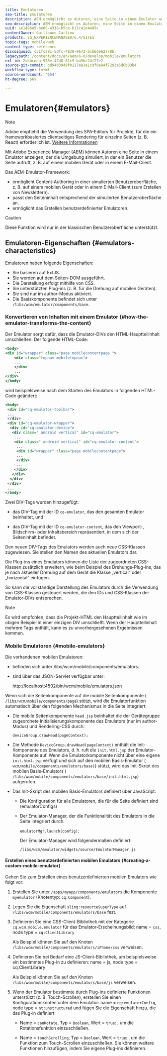 ```yaml
---
title: Emulatoren
seo-title: Emulatoren
description: AEM ermöglicht es Autoren, eine Seite in einem Emulator anzuzeigen, der die Umgebung simuliert, in der ein Benutzer die Seite aufruft.
seo-description: AEM ermöglicht es Autoren, eine Seite in einem Emulator anzuzeigen, der die Umgebung simuliert, in der ein Benutzer die Seite aufruft.
uuid: ee1496a5-be68-4318-b5ce-b11c41e4485c
contentOwner: Guillaume Carlino
products: SG_EXPERIENCEMANAGER/6.4/SITES
topic-tags: mobile-web
content-type: reference
discoiquuid: c51fca81-5dfc-4838-9672-acb6de62778b
legacypath: /content/docs/en/aem/6-0/develop/mobile/emulators
exl-id: 2abbceaa-928e-47d8-81c9-ba5bc24f27e2
source-git-commit: bd94d3949f0117aa3e1c9f0e84f7293a5d6b03b4
workflow-type: tm+mt
source-wordcount: '654'
ht-degree: 66%

---
```


# Emulatoren{#emulators}

>[!NOTE]
>
>Adobe empfiehlt die Verwendung des SPA-Editors für Projekte, für die ein frameworkbasiertes clientseitiges Rendering für einzelne Seiten (z. B. React) erforderlich ist. [Weitere Informationen](/help/sites-developing/spa-overview.md)

Mit Adobe Experience Manager (AEM) können Autoren eine Seite in einem Emulator anzeigen, der die Umgebung simuliert, in der ein Benutzer die Seite aufruft, z. B. auf einem mobilen Gerät oder in einem E-Mail-Client.

Das AEM-Emulator-Framework:

* ermöglicht Content-Authoring in einer simulierten Benutzeroberfläche, z. B. auf einem mobilen Gerät oder in einem E-Mail-Client (zum Erstellen von Newslettern).
* passt den Seiteninhalt entsprechend der simulierten Benutzeroberfläche an.
* ermöglicht das Erstellen benutzerdefinierter Emulatoren.

>[!CAUTION]
>
>Diese Funktion wird nur in der klassischen Benutzeroberfläche unterstützt.

## Emulatoren-Eigenschaften  {#emulators-characteristics}

Emulatoren haben folgende Eigenschaften:

* Sie basieren auf ExtJS.
* Sie werden auf dem Seiten-DOM ausgeführt.
* Die Darstellung erfolgt mithilfe von CSS.
* Sie unterstützten Plug-ins (z. B. für die Drehung auf mobilen Geräten).
* Sie sind nur im author-Modus aktiviert.
* Die Basiskomponente befindet sich unter `/libs/wcm/emulator/components/base`.

### Konvertieren von Inhalten mit einem Emulator {#how-the-emulator-transforms-the-content}

Der Emulator sorgt dafür, dass die Emulator-DIVs den HTML-Hauptteilinhalt umschließen. Der folgende HTML-Code:

```xml
<body>
<div id="wrapper" class="page mobilecontentpage ">
    <div class="topnav mobiletopnav">
    ...
    </div>
    ...
</div>
</body>
```

wird beispielsweise nach dem Starten des Emulators in folgenden HTML-Code geändert:

```xml
<body>
 <div id="cq-emulator-toolbar">
 ...
 </div>
 <div id="cq-emulator-wrapper">
  <div id="cq-emulator-device">
   <div class=" android vertical" id="cq-emulator">
    ...
    <div class=" android vertical" id="cq-emulator-content">
     ...
     <div id="wrapper" class="page mobilecontentpage">
     ...
     </div>
     ...
    </div>
   </div>
  </div>
 </div>
 ...
</body>
```

Zwei DIV-Tags wurden hinzugefügt:

* das DIV-Tag mit der ID `cq-emulator`, das den gesamten Emulator beinhaltet, und

* das DIV-Tag mit der ID `cq-emulator-content`, das den Viewport-, Bildschirm- oder Inhaltsbereich repräsentiert, in dem sich der Seiteninhalt befindet.

Den neuen DIV-Tags des Emulators werden auch neue CSS-Klassen zugewiesen. Sie stellen den Namen des aktuellen Emulators dar.

Die Plug-ins eines Emulators können die Liste der zugeordneten CSS-Klassen zusätzlich erweitern, wie beim Beispiel des Drehungs-Plug-ins, das je nach aktueller Drehung auf dem Gerät die Klasse „vertical“ oder „horizontal“ einfügen.

So kann die vollständige Darstellung des Emulators durch die Verwendung von CSS-Klassen gesteuert werden, die den IDs und CSS-Klassen der Emulator-DIVs entsprechen.

>[!NOTE]
>
>Es wird empfohlen, dass die Projekt-HTML den Hauptteilinhalt wie im obigen Beispiel in einer einzigen DIV umschließt. Wenn der Hauptteilinhalt mehrere Tags enthält, kann es zu unvorhergesehenen Ergebnissen kommen.

### Mobile Emulatoren {#mobile-emulators}

Die vorhandenen mobilen Emulatoren:

* befinden sich unter /libs/wcm/mobile/components/emulators.
* sind über das JSON-Servlet verfügbar unter:

   http://localhost:4502/bin/wcm/mobile/emulators.json

Wenn sich die Seitenkomponente auf die mobile Seitenkomponente ( `/libs/wcm/mobile/components/page`) stützt, wird die Emulatorfunktion automatisch über den folgenden Mechanismus in die Seite integriert:

* Die mobile Seitenkomponente `head.jsp` beinhaltet die der Gerätegruppe zugeordnete Initialisierungskomponente des Emulators (nur im author-Modus) und Rendering-CSS durch:

   `deviceGroup.drawHead(pageContext);`

* Die Methode `DeviceGroup.drawHead(pageContext)` enthält die Init-Komponente des Emulators, d. h. ruft die `init.html.jsp` der Emulator-Komponente auf. Wenn die Emulatorkomponente nicht über eine eigene `init.html.jsp` verfügt und sich auf den mobilen Basis-Emulator ( `wcm/mobile/components/emulators/base)`) stützt, wird das Init-Skript des mobilen Basis-Emulators ( `/libs/wcm/mobile/components/emulators/base/init.html.jsp`) aufgerufen.

* Das Init-Skript des mobilen Basis-Emulators definiert über JavaScript:

   * Die Konfiguration für alle Emulatoren, die für die Seite definiert sind (emulatorConfigs)
   * Der Emulator-Manager, der die Funktionalität des Emulators in die Seite integriert durch:

      `emulatorMgr.launch(config)`;

      Der Emulator-Manager wird folgendermaßen definiert:

      `/libs/wcm/emulator/widgets/source/EmulatorManager.js`

#### Erstellen eines benutzerdefinierten mobilen Emulators {#creating-a-custom-mobile-emulator}

Gehen Sie zum Erstellen eines benutzerdefinierten mobilen Emulators wie folgt vor:

1. Erstellen Sie unter `/apps/myapp/components/emulators` die Komponente `myemulator` (Knotentyp: `cq:Component`).

1. Legen Sie die Eigenschaft `sling:resourceSuperType` auf `/libs/wcm/mobile/components/emulators/base` fest.

1. Definieren Sie eine CSS-Client-Bibliothek mit der Kategorie `cq.wcm.mobile.emulator` für das Emulator-Erscheinungsbild: name = `css`, node type = `cq:ClientLibrary`

   Als Beispiel können Sie auf den Knoten `/libs/wcm/mobile/components/emulators/iPhone/css` verweisen.

1. Definieren Sie bei Bedarf eine JS-Client-Bibliothek, um beispielsweise ein bestimmtes Plug-in zu definieren: name = js, node type = cq:ClientLibrary

   Als Beispiel können Sie auf den Knoten `/libs/wcm/mobile/components/emulators/base/js` verweisen.

1. Wenn der Emulator bestimmte durch Plug-ins definierte Funktionen unterstützt (z. B. Touch-Scrollen), erstellen Sie einen Konfigurationsknoten unter dem Emulator: name = `cq:emulatorConfig`, node type = `nt:unstructured` und fügen Sie die Eigenschaft hinzu, die das Plug-in definiert:

   * Name = `canRotate`, Typ = `Boolean`, Wert = `true`: , um die Rotationsfunktion einzuschließen.

   * Name = `touchScrolling`, Typ = `Boolean`, Wert = `true`: , um die Funktion zum Touch-Scrollen einzuschließen.
   Sie können weitere Funktionen hinzufügen, indem Sie eigene Plug-ins definieren.
